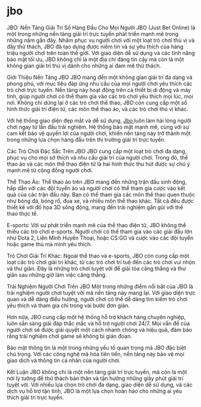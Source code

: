 # jbo
JBO: Nền Tảng Giải Trí Số Hàng Đầu Cho Mọi Người
JBO (Just Bet Online) là một trong những nền tảng giải trí trực tuyến phát triển mạnh mẽ trong những năm gần đây. Nhằm phục vụ người chơi với một loạt trò chơi thú vị và đầy thử thách, JBO đã tạo dựng được niềm tin và sự yêu thích của hàng triệu người chơi trên toàn thế giới. Với giao diện dễ sử dụng và các tính năng bảo mật tối ưu, JBO không chỉ là một địa chỉ đáng tin cậy mà còn là một không gian giải trí thú vị dành cho những ai đam mê thử thách.

Giới Thiệu Nền Tảng JBO
JBO mang đến một không gian giải trí đa dạng và phong phú, với mục tiêu đáp ứng nhu cầu của mọi người chơi yêu thích các trò chơi trực tuyến. Nền tảng này hoạt động trên cả thiết bị di động và máy tính, giúp người chơi có thể tham gia vào các trò chơi yêu thích mọi lúc, mọi nơi. Không chỉ dừng lại ở các trò chơi thể thao, JBO còn cung cấp một số hình thức giải trí điện tử, các môn thể thao ảo, và các trò chơi thú vị khác.

Với hệ thống giao diện đẹp mắt và dễ sử dụng, <a href="https://www-jbo.com"> Jbo </a>  luôn làm hài lòng người chơi ngay từ lần đầu trải nghiệm. Hệ thống bảo mật mạnh mẽ, cùng với sự cam kết bảo vệ quyền lợi của người chơi, khiến nền tảng này trở thành một trong những lựa chọn hàng đầu trên thị trường giải trí trực tuyến.

Các Trò Chơi Đặc Sắc Trên JBO
JBO cung cấp một loạt trò chơi đa dạng, phục vụ cho mọi sở thích và nhu cầu giải trí của người chơi. Trong đó, thể thao ảo và các môn thể thao điện tử là hai hình thức thu hút được sự chú ý mạnh mẽ từ cộng đồng người chơi.

Thể Thao Ảo: Thể thao ảo trên JBO mang đến những trận đấu sinh động, hấp dẫn với các đội tuyển ảo và người chơi có thể tham gia cược vào kết quả của các trận đấu này. Bạn có thể tham gia các môn thể thao quen thuộc như bóng đá, bóng rổ, đua xe, và nhiều môn thể thao khác. Tất cả đều được thiết kế với đồ họa 3D sống động, mang đến trải nghiệm gần gũi với thể thao thực tế.

E-sports: Với sự phát triển mạnh mẽ của thể thao điện tử, JBO không thể thiếu các trò chơi e-sports. Người chơi có thể tham gia vào các giải đấu lớn như Dota 2, Liên Minh Huyền Thoại, hoặc CS:GO và cược vào các đội tuyển hoặc game thủ mà mình yêu thích.

Trò Chơi Giải Trí Khác: Ngoài thể thao và e-sports, JBO còn cung cấp một loạt các trò chơi giải trí khác, từ các trò chơi trí tuệ đến các trò chơi vui nhộn và thư giãn. Đây là những trò chơi tuyệt vời để giải tỏa căng thẳng và thư giãn sau những giờ làm việc căng thẳng.

Trải Nghiệm Người Chơi Trên JBO
Một trong những điểm nổi bật của JBO là trải nghiệm người chơi tuyệt vời mà nền tảng này mang lại. Với giao diện trực quan và dễ dàng điều hướng, người chơi có thể dễ dàng tìm kiếm trò chơi yêu thích và tham gia chỉ trong vài bước đơn giản.

Hơn nữa, JBO cung cấp một hệ thống hỗ trợ khách hàng chuyên nghiệp, luôn sẵn sàng giải đáp thắc mắc và hỗ trợ người chơi 24/7. Mọi vấn đề của người chơi sẽ được giải quyết một cách nhanh chóng và hiệu quả, đảm bảo rằng trải nghiệm chơi game sẽ không bị gián đoạn.

Bảo mật thông tin là một trong những yếu tố quan trọng mà JBO đặc biệt chú trọng. Với các công nghệ mã hóa tiên tiến, nền tảng này bảo vệ mọi giao dịch và thông tin cá nhân của người chơi.

Kết Luận
JBO không chỉ là một nền tảng giải trí trực tuyến, mà còn là một nơi lý tưởng để thử thách bản thân và tận hưởng những giây phút giải trí tuyệt vời. Với nhiều lựa chọn trò chơi đa dạng, giao diện dễ sử dụng, và các dịch vụ hỗ trợ tận tình, JBO là một lựa chọn hoàn hảo cho những ai yêu thích giải trí trực tuyến.
